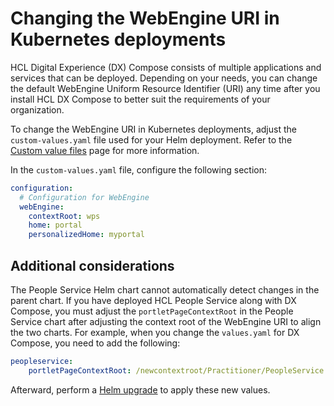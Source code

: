 # Changing the WebEngine URI in Kubernetes deployments

HCL Digital Experience (DX) Compose consists of multiple applications and services that can be deployed. Depending on your needs, you can change the default WebEngine Uniform Resource Identifier (URI) any time after you install HCL DX Compose to better suit the requirements of your organization.

To change the WebEngine URI in Kubernetes deployments, adjust the `custom-values.yaml` file used for your Helm deployment. Refer to the [Custom value files](https://opensource.hcltechsw.com/digital-experience/latest/deployment/install/container/helm_deployment/preparation/mandatory_tasks/prepare_configuration/#custom-value-files) page for more information.

In the `custom-values.yaml` file, configure the following section:

```yaml
configuration:
  # Configuration for WebEngine
  webEngine:
    contextRoot: wps
    home: portal
    personalizedHome: myportal
```

## Additional considerations

The People Service Helm chart cannot automatically detect changes in the parent chart. If you have deployed HCL People Service along with DX Compose, you must adjust the `portletPageContextRoot` in the People Service chart after adjusting the context root of the WebEngine URI to align the two charts. For example, when you change the `values.yaml` for DX Compose, you need to add the following:

```yaml
peopleservice:
    portletPageContextRoot: /newcontextroot/Practitioner/PeopleService
```

Afterward, perform a [Helm upgrade](../working_with_compose/helm_upgrade_values.md) to apply these new values.